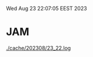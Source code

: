 Wed Aug 23 22:07:05 EEST 2023
# JAM
<a href='./cache/202308/23_22.log'>./cache/202308/23_22.log</a>
